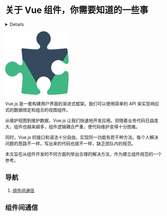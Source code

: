 # 关于 Vue 组件，你需要知道的一些事

<details>
You Need Something About Vue Component.
</details>

![Vue Component](./component.png)

Vue.js 是一套构建用户界面的渐进式框架。我们可以使用简单的 API 来实现响应式的数据绑定和组合的视图组件。

从维护视图到维护数据，Vue.js 让我们快速地开发应用。但随着业务代码日益庞大，组件也越来越多，组件逻辑耦合严重，使代码维护变得十分困难。

同时，Vue.js 的接口和语法十分自由，实现同一功能有若干种方法。每个人解决问题的思路不一样，写出来的代码也就不一样，缺乏团队内的规范。

本文旨在从组件开发的不同方面列举出合理的解决方法，作为建立组件规范的一个参考。

## 导航

1. [组件间通信](#communication)

## <a id="communication">组件间通信</a>
